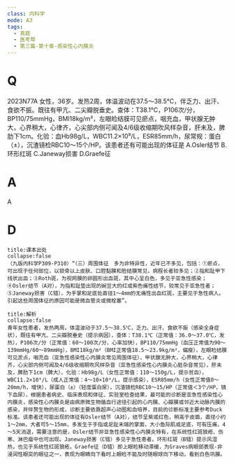 ```yaml
---
class: 内科学
mode: A3
tags:
  - 真题
  - 医考帮
  - 第三篇-第十章-感染性心内膜炎
---
```


# Q
2023N77A 女性，36岁。发热2周，体温波动在37.5～38.5℃，伴乏力、出汗、食欲不振。既往有甲亢、二尖瓣脱垂史。查体：T38.1℃，P106次/分，BP110/75mmHg，BMI18kg/m²，左眼睑结膜可见瘀点，咽充血，甲状腺无肿大，心界稍大，心律齐，心尖部内侧可闻及4/6级收缩期吹风样杂音，肝未及，脾肋下1cm。化验：血Hb98g/L，WBC11.2×10⁹/L，ESR85mm/h，尿常规：蛋白（±），沉渣镜检RBC10～15个/HP。该患者还有可能出现的体征是
A.Osler结节
B.环形红斑
C.Janeway损害
D.Graefe征

# A
A
# D
```ad-note
title:课本出处
collapse:false
（九版内科学P309-P310）“（三）周围体征　多为非特异性，近年已不多见，包括：①瘀点，可出现于任何部位，以锁骨以上皮肤、口腔黏膜和脸结膜常见，病程长者较多见；②指和趾甲下线状出血；③Roth斑，为视网膜的卵圆形出血斑，其中心呈白色，多见于亚急性感染；④Osler结节（A对），为指和趾垫出现的豌豆大的红或紫色痛性结节，较常见于亚急性者；⑤Janeway损害（C错），为手掌和足底处直径1～4mm的无痛性出血红斑，主要见于急性病人。引起这些周围体征的原因可能是微血管炎或微栓塞”。
```

```ad-summary
title:解析
collapse:false
青年女性患者，发热两周，体温波动于37.5～38.5℃，乏力、出汗、食欲不振（感染全身症状），既往有甲亢、二尖瓣脱垂史（提示病因），查体：T38.1℃（正常值：36.0～37.0℃，发热），P106次/分（正常值：60～100次/分，心率加快），BP110/75mmHg（血压正常值为90～139mmHg/60～89mmHg），BMI18kg/m²（BMI正常值18.5～23.9kg/m²，偏瘦），左眼睑结膜可见淤点，咽充血（亚急性感染性心内膜炎常见周围体征），甲状腺无肿大，心界稍大，心律齐，心尖部内侧可闻及4/6级收缩期吹风样杂音（亚急性感染性心内膜炎心脏杂音常见），肝未及，脾肋下1cm（脾大），化验：Hb98g/L（女性正常值：110～150g/L，提示贫血），WBC11.2×10⁹/L（成人正常值：4～10×10⁹/L，提示感染），ESR85mm/h（女性正常值0～20mm/h，增快），尿蛋白（±）（轻度蛋白尿），沉渣镜检RBC10～15/HP（正常值＜3个/HP，镜下血尿），根据患者病史、临床表现和体征、实验室检查结果，最可能的诊断是亚急性感染性心内膜炎，感染性心内膜炎是由病原微生物循血行途径引起的心内膜、心瓣膜或邻近大动脉内膜的感染，并伴赘生物的形成，诊断主要依靠超声心动图和血培养，目前的诊断标准主要参考Duck标准。该患者还可能出现的体征有Osler结节（A对），结节呈紫或红色，稍高于皮面，直径小约1～2mm，大者可5～15mm，多发生于手指或足趾末端的掌面，大小鱼际肌或足底，可有压痛，4～5天消退，需要注意的是，Osler结节非亚急性感染性心内膜炎特有，在系统性红斑狼疮、伤寒、淋巴瘤中也可出现。Janeway损害（C错）多见于急性患者。环形红斑（B错）提示风湿热，也见于系统性红斑狼疮。Graefe征（D错）即上眼睑移动滞缓，为Graves病眼部表现-非浸润性眼突的眼征之一，表现为眼睛向下看时上眼睑不能及时随眼球向下移动，看到白色巩膜。
```

